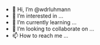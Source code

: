 - 👋 Hi, I’m @wdrluhmann
- 👀 I’m interested in ...
- 🌱 I’m currently learning ...
- 💞️ I’m looking to collaborate on ...
- 📫 How to reach me ...

<!---
wdrluhmann/wdrluhmann is a ✨ special ✨ repository because its `README.md` (this file) appears on your GitHub profile.
You can click the Preview link to take a look at your changes.
--->
